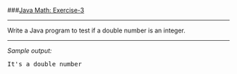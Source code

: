 ###[Java Math: Exercise-3](https://www.w3resource.com/java-exercises/math/java-math-exercise-3.php)
***
<p>Write a Java program to test if a double number is an integer.</p>

***
_Sample output:_
<pre class="output">
It's a double number
</pre>